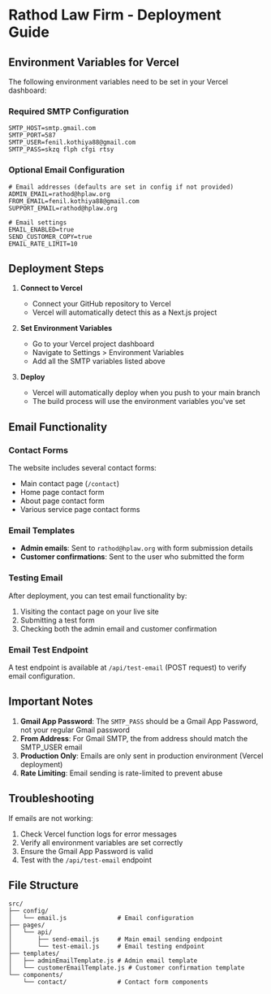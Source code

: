 # Rathod Law Firm - Deployment Guide

## Environment Variables for Vercel

The following environment variables need to be set in your Vercel dashboard:

### Required SMTP Configuration
```
SMTP_HOST=smtp.gmail.com
SMTP_PORT=587
SMTP_USER=fenil.kothiya88@gmail.com
SMTP_PASS=skzq flph cfgi rtsy
```

### Optional Email Configuration
```
# Email addresses (defaults are set in config if not provided)
ADMIN_EMAIL=rathod@hplaw.org
FROM_EMAIL=fenil.kothiya88@gmail.com
SUPPORT_EMAIL=rathod@hplaw.org

# Email settings
EMAIL_ENABLED=true
SEND_CUSTOMER_COPY=true
EMAIL_RATE_LIMIT=10
```

## Deployment Steps

1. **Connect to Vercel**
   - Connect your GitHub repository to Vercel
   - Vercel will automatically detect this as a Next.js project

2. **Set Environment Variables**
   - Go to your Vercel project dashboard
   - Navigate to Settings > Environment Variables
   - Add all the SMTP variables listed above

3. **Deploy**
   - Vercel will automatically deploy when you push to your main branch
   - The build process will use the environment variables you've set

## Email Functionality

### Contact Forms
The website includes several contact forms:
- Main contact page (`/contact`)
- Home page contact form
- About page contact form
- Various service page contact forms

### Email Templates
- **Admin emails**: Sent to `rathod@hplaw.org` with form submission details
- **Customer confirmations**: Sent to the user who submitted the form

### Testing Email
After deployment, you can test email functionality by:
1. Visiting the contact page on your live site
2. Submitting a test form
3. Checking both the admin email and customer confirmation

### Email Test Endpoint
A test endpoint is available at `/api/test-email` (POST request) to verify email configuration.

## Important Notes

1. **Gmail App Password**: The `SMTP_PASS` should be a Gmail App Password, not your regular Gmail password
2. **From Address**: For Gmail SMTP, the from address should match the SMTP_USER email
3. **Production Only**: Emails are only sent in production environment (Vercel deployment)
4. **Rate Limiting**: Email sending is rate-limited to prevent abuse

## Troubleshooting

If emails are not working:
1. Check Vercel function logs for error messages
2. Verify all environment variables are set correctly
3. Ensure the Gmail App Password is valid
4. Test with the `/api/test-email` endpoint

## File Structure

```
src/
├── config/
│   └── email.js              # Email configuration
├── pages/
│   └── api/
│       ├── send-email.js     # Main email sending endpoint
│       └── test-email.js     # Email testing endpoint
├── templates/
│   ├── adminEmailTemplate.js # Admin email template
│   └── customerEmailTemplate.js # Customer confirmation template
└── components/
    └── contact/              # Contact form components
```